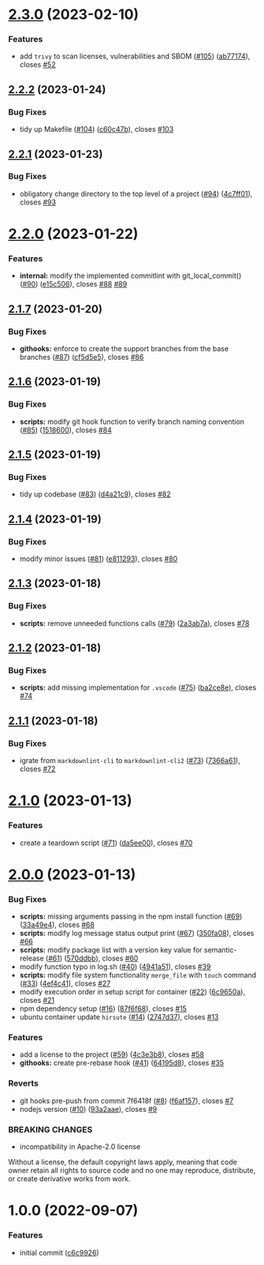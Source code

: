 # [2.3.0](https://github.com/sentenz/devops/compare/v2.2.2...v2.3.0) (2023-02-10)


### Features

* add `trivy` to scan licenses, vulnerabilities and SBOM ([#105](https://github.com/sentenz/devops/issues/105)) ([ab77174](https://github.com/sentenz/devops/commit/ab77174c99791019f6f8e338f9d2a004b9e3171c)), closes [#52](https://github.com/sentenz/devops/issues/52)

## [2.2.2](https://github.com/sentenz/devops/compare/v2.2.1...v2.2.2) (2023-01-24)


### Bug Fixes

* tidy up Makefile ([#104](https://github.com/sentenz/devops/issues/104)) ([c60c47b](https://github.com/sentenz/devops/commit/c60c47b3b9936006a9a74dceffe05f2f182d66e6)), closes [#103](https://github.com/sentenz/devops/issues/103)

## [2.2.1](https://github.com/sentenz/devops/compare/v2.2.0...v2.2.1) (2023-01-23)


### Bug Fixes

* obligatory change directory to the top level of a project ([#94](https://github.com/sentenz/devops/issues/94)) ([4c7ff01](https://github.com/sentenz/devops/commit/4c7ff01c7e19e3bed6b32d6bdce5b0cc34712b4e)), closes [#93](https://github.com/sentenz/devops/issues/93)

# [2.2.0](https://github.com/sentenz/devops/compare/v2.1.7...v2.2.0) (2023-01-22)


### Features

* **internal:** modify the implemented commitlint with git_local_commit() ([#90](https://github.com/sentenz/devops/issues/90)) ([e15c506](https://github.com/sentenz/devops/commit/e15c506cc5afef3a2cb4bbfc2ca98a5c7c1ee41e)), closes [#88](https://github.com/sentenz/devops/issues/88) [#89](https://github.com/sentenz/devops/issues/89)

## [2.1.7](https://github.com/sentenz/devops/compare/v2.1.6...v2.1.7) (2023-01-20)


### Bug Fixes

* **githooks:** enforce to create the support branches from the base branches ([#87](https://github.com/sentenz/devops/issues/87)) ([cf5d5e5](https://github.com/sentenz/devops/commit/cf5d5e53e0a63b606789093f33aa10fc1a590472)), closes [#86](https://github.com/sentenz/devops/issues/86)

## [2.1.6](https://github.com/sentenz/devops/compare/v2.1.5...v2.1.6) (2023-01-19)


### Bug Fixes

* **scripts:** modify git hook function to verify branch naming convention ([#85](https://github.com/sentenz/devops/issues/85)) ([1518600](https://github.com/sentenz/devops/commit/15186001d20a56398c4a393523f66dc06a780532)), closes [#84](https://github.com/sentenz/devops/issues/84)

## [2.1.5](https://github.com/sentenz/devops/compare/v2.1.4...v2.1.5) (2023-01-19)


### Bug Fixes

* tidy up codebase ([#83](https://github.com/sentenz/devops/issues/83)) ([d4a21c9](https://github.com/sentenz/devops/commit/d4a21c9be701fc42beabd824aaed0f46cfcdc67c)), closes [#82](https://github.com/sentenz/devops/issues/82)

## [2.1.4](https://github.com/sentenz/devops/compare/v2.1.3...v2.1.4) (2023-01-19)


### Bug Fixes

* modify minor issues ([#81](https://github.com/sentenz/devops/issues/81)) ([e811293](https://github.com/sentenz/devops/commit/e811293a847a1f4c854337c281b255b05117f7d7)), closes [#80](https://github.com/sentenz/devops/issues/80)

## [2.1.3](https://github.com/sentenz/devops/compare/v2.1.2...v2.1.3) (2023-01-18)


### Bug Fixes

* **scripts:** remove unneeded functions calls ([#79](https://github.com/sentenz/devops/issues/79)) ([2a3ab7a](https://github.com/sentenz/devops/commit/2a3ab7a4570c159a9833f89cac26d90838be00be)), closes [#78](https://github.com/sentenz/devops/issues/78)

## [2.1.2](https://github.com/sentenz/devops/compare/v2.1.1...v2.1.2) (2023-01-18)


### Bug Fixes

* **scripts:** add missing implementation for `.vscode` ([#75](https://github.com/sentenz/devops/issues/75)) ([ba2ce8e](https://github.com/sentenz/devops/commit/ba2ce8eb5ea803f0a5e56272cf66a9a9ca878868)), closes [#74](https://github.com/sentenz/devops/issues/74)

## [2.1.1](https://github.com/sentenz/devops/compare/v2.1.0...v2.1.1) (2023-01-18)


### Bug Fixes

* igrate from `markdownlint-cli` to  `markdownlint-cli2` ([#73](https://github.com/sentenz/devops/issues/73)) ([7366a61](https://github.com/sentenz/devops/commit/7366a614546c8be2b6210802f907c6300efe6b5e)), closes [#72](https://github.com/sentenz/devops/issues/72)

# [2.1.0](https://github.com/sentenz/devops/compare/v2.0.0...v2.1.0) (2023-01-13)


### Features

* create a teardown script ([#71](https://github.com/sentenz/devops/issues/71)) ([da5ee00](https://github.com/sentenz/devops/commit/da5ee00f0025ef67064861cdc3efa537ca2052ee)), closes [#70](https://github.com/sentenz/devops/issues/70)

# [2.0.0](https://github.com/sentenz/devops/compare/v1.0.0...v2.0.0) (2023-01-13)


### Bug Fixes

* **scripts:** missing arguments passing in the npm install function ([#69](https://github.com/sentenz/devops/issues/69)) ([33a49e4](https://github.com/sentenz/devops/commit/33a49e41aebd9a914e66a25641e60a2dd2c34e1a)), closes [#68](https://github.com/sentenz/devops/issues/68)
* **scripts:** modify log message status output print ([#67](https://github.com/sentenz/devops/issues/67)) ([350fa08](https://github.com/sentenz/devops/commit/350fa089b3c7c3310a3e1c904869cd616a8e0419)), closes [#66](https://github.com/sentenz/devops/issues/66)
* **scripts:** modify package list with a version key value for semantic-release ([#61](https://github.com/sentenz/devops/issues/61)) ([570ddbb](https://github.com/sentenz/devops/commit/570ddbbe8deccf41cefe319ce4ef308f09c911e9)), closes [#60](https://github.com/sentenz/devops/issues/60)
* modify function typo in log.sh ([#40](https://github.com/sentenz/devops/issues/40)) ([4941a51](https://github.com/sentenz/devops/commit/4941a51625f55d69f9c3d806fc5c3f98c5b32dbd)), closes [#39](https://github.com/sentenz/devops/issues/39)
* **scripts:** modify file system functionality `merge_file` with `touch` command ([#33](https://github.com/sentenz/devops/issues/33)) ([4ef4c41](https://github.com/sentenz/devops/commit/4ef4c4169de444a7752a316631e455672048d006)), closes [#27](https://github.com/sentenz/devops/issues/27)
* modify execution order in setup script for container ([#22](https://github.com/sentenz/devops/issues/22)) ([6c9650a](https://github.com/sentenz/devops/commit/6c9650a4c7394c5128e722885f351cbdeee87e49)), closes [#21](https://github.com/sentenz/devops/issues/21)
* npm dependency setup ([#16](https://github.com/sentenz/devops/issues/16)) ([87f6f68](https://github.com/sentenz/devops/commit/87f6f68ff9a09c76d7a0e63c68fbeb37a4ec5a23)), closes [#15](https://github.com/sentenz/devops/issues/15)
* ubuntu container update `hirsute` ([#14](https://github.com/sentenz/devops/issues/14)) ([2747d37](https://github.com/sentenz/devops/commit/2747d3773588a5cbdcf3445e1b24f040f3a86a7f)), closes [#13](https://github.com/sentenz/devops/issues/13)


### Features

* add a license to the project ([#59](https://github.com/sentenz/devops/issues/59)) ([4c3e3b8](https://github.com/sentenz/devops/commit/4c3e3b8a2da7ae9f25d9c5d0ace01ebecfb9dfde)), closes [#58](https://github.com/sentenz/devops/issues/58)
* **githooks:** create pre-rebase hook ([#41](https://github.com/sentenz/devops/issues/41)) ([64195d8](https://github.com/sentenz/devops/commit/64195d875f69d12b07c16f582c775cd23048efd5)), closes [#35](https://github.com/sentenz/devops/issues/35)


### Reverts

* git hooks pre-push from commit 7f6418f ([#8](https://github.com/sentenz/devops/issues/8)) ([f6af157](https://github.com/sentenz/devops/commit/f6af157d1654b920f2d0039b6ffc5c0fc5b46976)), closes [#7](https://github.com/sentenz/devops/issues/7)
* nodejs version ([#10](https://github.com/sentenz/devops/issues/10)) ([93a2aae](https://github.com/sentenz/devops/commit/93a2aaeae9fd6da129e7b8cef28d0ff3c388fe1d)), closes [#9](https://github.com/sentenz/devops/issues/9)


### BREAKING CHANGES

* incompatibility in Apache-2.0 license

Without a license, the default copyright laws apply, meaning that code owner retain all rights to source code and no one
may reproduce, distribute, or create derivative works from work.

# 1.0.0 (2022-09-07)


### Features

* initial commit ([c6c9926](https://github.com/sentenz/devops/commit/c6c992648a400a4ceb6ed91baa35869684360925))
